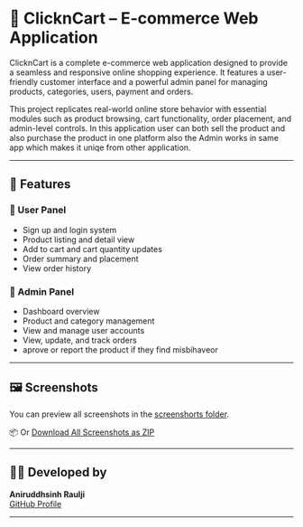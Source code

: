 # 🛒 ClicknCart – E-commerce Web Application

ClicknCart is a complete e-commerce web application designed to provide a seamless and responsive online shopping experience. It features a user-friendly customer interface and a powerful admin panel for managing products, categories, users, payment and orders.

This project replicates real-world online store behavior with essential modules such as product browsing, cart functionality, order placement, and admin-level controls.
In this application user can both sell the product and also purchase the product in one platform also the Admin works in same app which makes it uniqe from other application.

---

## 📌 Features

### 👤 User Panel
- Sign up and login system
- Product listing and detail view
- Add to cart and cart quantity updates
- Order summary and placement
- View order history

### 🔧 Admin Panel
- Dashboard overview
- Product and category management
- View and manage user accounts
- View, update, and track orders
- aprove or report the product if they find misbihaveor

---

## 🖼️ Screenshots

You can preview all screenshots in the [screenshorts folder](https://github.com/aniruddhraulji217/clickncart-master/tree/master/screenshorts).

📦 Or [Download All Screenshots as ZIP](https://github.com/user-attachments/files/21589283/screenshorts.zip)



---

## 👨‍💻 Developed by

**Aniruddhsinh Raulji**  
[GitHub Profile](https://github.com/aniruddhraulji217)

---


